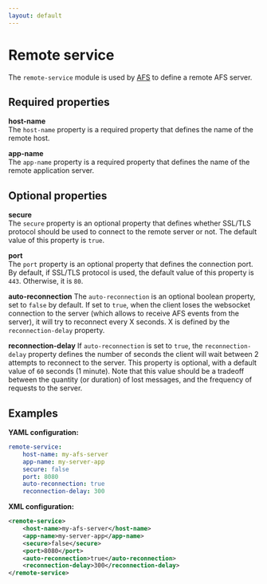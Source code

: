 ```yaml
---
layout: default
---
```


# Remote service

The `remote-service` module is used by [AFS](../data/storage) to define a remote AFS server.

## Required properties

**host-name**  
The `host-name` property is a required property that defines the name of the remote host.

**app-name**  
The `app-name` property is a required property that defines the name of the remote application server.

## Optional properties

**secure**  
The `secure` property is an optional property that defines whether SSL/TLS protocol should be used to connect to the remote server or not. The default value of this property is `true`.

**port**  
The `port` property is an optional property that defines the connection port. By default, if SSL/TLS protocol is used, the default value of this property is `443`. Otherwise, it is `80`.

**auto-reconnection**
The `auto-reconnection` is an optional boolean property, set to `false` by default. If set to `true`, when the client loses the websocket connection to the server (which allows to receive AFS events from the server), it will try to reconnect every X seconds. X is defined by the `reconnection-delay` property.

**reconnection-delay**
If `auto-reconnection` is set to `true`, the `reconnection-delay` property defines the number of seconds the client will wait between 2 attempts to reconnect to the server.
This property is optional, with a default value of `60` seconds (1 minute). Note that this value should be a tradeoff between the quantity (or duration) of lost messages, and the frequency of requests to the server.


## Examples

**YAML configuration:**
```yaml
remote-service:
    host-name: my-afs-server
    app-name: my-server-app
    secure: false
    port: 8080
    auto-reconnection: true
    reconnection-delay: 300
```

**XML configuration:**
```xml
<remote-service>
    <host-name>my-afs-server</host-name>
    <app-name>my-server-app</app-name>
    <secure>false</secure>
    <port>8080</port>
    <auto-reconnection>true</auto-reconnection>
    <reconnection-delay>300</reconnection-delay>
</remote-service>
```
